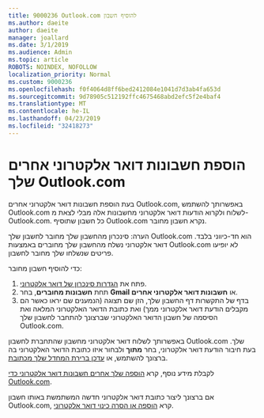 ```yaml
---
title: 9000236 Outlook.com להוסיף חשבון
ms.author: daeite
author: daeite
manager: joallard
ms.date: 3/1/2019
ms.audience: Admin
ms.topic: article
ROBOTS: NOINDEX, NOFOLLOW
localization_priority: Normal
ms.custom: 9000236
ms.openlocfilehash: f0f4064d8ff6bed2412084e1041d7d3ab4fa653d
ms.sourcegitcommit: 9d78905c512192ffc4675468abd2efc5f2e4baf4
ms.translationtype: MT
ms.contentlocale: he-IL
ms.lasthandoff: 04/23/2019
ms.locfileid: "32418273"
---
```

# <a name="add-your-other-email-accounts-to-outlookcom"></a>הוספת חשבונות דואר אלקטרוני אחרים שלך Outlook.com

בעת הוספת חשבונות דואר אלקטרוני אחרים Outlook.com, באפשרותך להשתמש Outlook.com לשלוח ולקרוא הודעות דואר אלקטרוני מחשבונות אלה מבלי לצאת מ- Outlook.com. כל חשבון שתוסיף Outlook.com נקרא חשבון מחובר.

הערה: סינכרון מהחשבון שלך מחובר לחשבון שלך Outlook.com הוא חד-כיווני בלבד. דואר אלקטרוני נשלח מהחשבון שלך מחוברים באמצעות Outlook.com לא יופיעו פריטים שנשלחו שלך מחובר לחשבון.

כדי להוסיף חשבון מחובר:

1. פתח את [הגדרות סינכרון של דואר אלקטרוני](https://go.microsoft.com/fwlink/?linkid=875264).
2. תחת **חשבונות מחוברים**, בחר **Gmail** או **חשבונות דואר אלקטרוני אחרים**.
3. בדף של התקשרות דף החשבון שלך, הזן שם תצוגה (הנמענים שם יראו כאשר הם מקבלים הודעת דואר אלקטרוני ממך) ואת כתובת הדואר האלקטרוני המלאה ואת הסיסמה של חשבון הדואר האלקטרוני שברצונך להתחבר לחשבון שלך Outlook.com.

באפשרותך לשלוח דואר אלקטרוני מחשבון שהתחברת לחשבון Outlook.com שלך. בעת חיבור הודעת דואר אלקטרוני, בחר **מתוך** ולבחור איזו כתובת הדואר האלקטרוני בה ברצונך להשתמש, או [עדכן ברירת המחדל שלך מכתובת](https://go.microsoft.com/fwlink/?linkid=875264).

לקבלת מידע נוסף, קרא [הוספה שלך אחרים חשבונות דואר אלקטרוני כדי Outlook.com](https://support.office.com/article/c5224df4-5885-4e79-91ba-523aa743f0ba).

אם ברצונך ליצור כתובת דואר אלקטרוני חדשה המשתמשת באותו חשבון Outlook.com, קרא [הוספה או הסרה כינוי דואר אלקטרוני](https://support.office.com/article/459b1989-356d-40fa-a689-8f285b13f1f2).